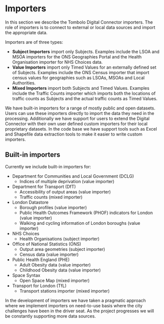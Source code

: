 # Importers

In this section we describe the Tombolo Digital Connector importers. The role of importers is to connect to external or local data sources and import the appropriate data. 

Importers are of three types:

- __Subject Importers__ import only Subjects. Examples include the LSOA and MSOA importers for the ONS Geographies Portal and the Health Organisation importer for NHS Choices data.
- __Value Importers__ import only Timed Values for an externally defined set of Subjects. Examples include the ONS Census importer that import census values for geographies such as LSOAs, MSOAs and Local Authorities.
- __Mixed Importers__ import both Subjects and Timed Values. Examples include the Traffic Counts importer which imports both the locations of traffic counts as Subjects and the actual traffic counts as Timed Values.


We have built-in importers for a range of mostly public and open datasets. Users can use these importers directly to import the data they need in the processing. Additionally we have support for users to extend the Digital Connector with their own user defined custom importers for their local proprietary datasets. In the code base we have support tools such as Excel and Shapefile data extraction tools to make it easier to write custom importers.

## Built-in importers
Currently we include built-in importers for:

- Department for Communities and Local Government (DCLG)
  - Indices of multiple deprivation (value importer)
- Department for Transport (DfT)
  - Accessibility of output areas (value importer)
  - Traffic counts (mixed importer)
- London Datastore
  - Borough profiles (value importer)
  - Public Health Outcomes Framework (PHOF) indicators for London (value importer)
  - Walking and cycling information of London boroughs (value importer)
- NHS Choices
  - Health Organisations (subject importer)
- Office of National Statistics (ONS)
  - Output area geometries (subject importer)
  - Census data (value importer)
- Public Health England (PHE)
  - Adult Obesity data (value importer)
  - Childhood Obesity data (value importer)
- Space Syntax
  - Open Space Map (mixed importer)
- Transport for London (TfL)
  - Transport stations importer (mixed importer)

In the development of importers we have taken a pragmatic approach where we implement importers on need-to-use basis where the city challenges have been in the driver seat. As the project progresses we will be constantly supporting more data sources.
